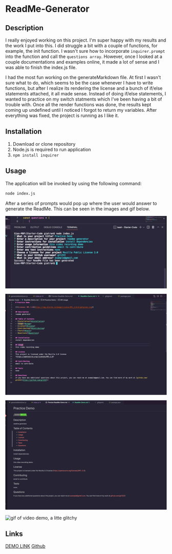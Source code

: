 # ReadMe-Generator

## Description
I really enjoyed working on this project. I'm super happy with my results and the work I put into this. I did struggle a bit with a couple of functions, for example, the init function. I wasn't sure how to incorporate `inquirer.prompt` into the function and call the `questions array`. However, once I looked at a couple documentations and examples online, it made a lot of sense and I was able to finish the index.js file.

I had the most fun working on the generateMarkdown file. At first I wasn't sure what to do, which seems to be the case whenever I have to write functions, but after I realize its rendering the license and a bunch of if/else statements attached, it all made sense. Instead of doing if/else statements, I wanted to practice on my switch statments which I've been having a bit of trouble with. Once all the render functions was done, the results kept coming up undefined until I noticed I forgot to return my variables. After everything was fixed, the project is running as I like it.

## Installation
1. Download or clone repository
2. Node.js is required to run application
3. `npm install inquirer`

## Usage
The application will be invoked by using the following command:

```bash
node index.js
```

After a series of prompts would pop up where the user would answer to generate the ReadMe. This can be seen in the images and gif below.

![command line prompts from inquirer to answer questions](Assets/Images/command-line%20prompts.png)

![readme markdown generated from answering questions](Assets/Images/markdown-demo.png)

![readme preview instead of markdown](Assets/Images/readme-demo.png)

![gif of video demo, a litte glitchy](Assets/Images/ReadMe-Generator-demo.gif)

## Links
[DEMO LINK](https://watch.screencastify.com/v/kGkHGwwK4mL4b4MhJfBD)
[Github](https://github.com/gt1222/ReadMe-Generator)

